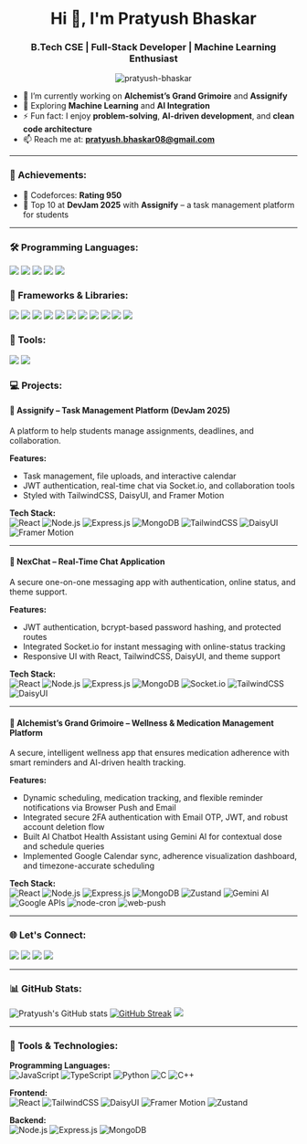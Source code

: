 <h1 align="center">Hi 👋, I'm Pratyush Bhaskar</h1>
<h3 align="center">B.Tech CSE | Full-Stack Developer | Machine Learning Enthusiast</h3>

<p align="center">
  <img src="https://komarev.com/ghpvc/?username=TechBhaskar05&color=green" alt="pratyush-bhaskar" />
</p>

- 🔭 I’m currently working on **Alchemist’s Grand Grimoire** and **Assignify**
- 🌱 Exploring **Machine Learning** and **AI Integration**
- ⚡ Fun fact: I enjoy **problem-solving**, **AI-driven development**, and **clean code architecture**
- 📫 Reach me at: **pratyush.bhaskar08@gmail.com**

---

### 📌 Achievements:

- 🔹 Codeforces: **Rating 950**  
- 🔹 Top 10 at **DevJam 2025** with **Assignify** – a task management platform for students  

---

<h3 align="left">🛠️ Programming Languages:</h3>
<p align="left">
  <img src="https://img.shields.io/badge/JavaScript-F7DF1E?style=for-the-badge&logo=javascript&logoColor=black"/>
  <img src="https://img.shields.io/badge/TypeScript-3178C6?style=for-the-badge&logo=typescript&logoColor=white"/>
  <img src="https://img.shields.io/badge/Python-3776AB?style=for-the-badge&logo=python&logoColor=white"/>
  <img src="https://img.shields.io/badge/C-00599C?style=for-the-badge&logo=c&logoColor=white"/>
  <img src="https://img.shields.io/badge/C++-00599C?style=for-the-badge&logo=c%2B%2B&logoColor=white"/>
</p>

<h3 align="left">🔧 Frameworks & Libraries:</h3>
<p align="left">
  <img src="https://img.shields.io/badge/React-61DAFB?style=for-the-badge&logo=react&logoColor=black"/>
  <img src="https://img.shields.io/badge/TailwindCSS-38B2AC?style=for-the-badge&logo=tailwindcss&logoColor=white"/>
  <img src="https://img.shields.io/badge/DaisyUI-FF69B4?style=for-the-badge&logo=daisyui&logoColor=white"/>
  <img src="https://img.shields.io/badge/shadcn/ui-000000?style=for-the-badge&logo=radix-ui&logoColor=white"/>
  <img src="https://img.shields.io/badge/Framer_Motion-0055FF?style=for-the-badge&logo=framer&logoColor=white"/>
  <img src="https://img.shields.io/badge/Next.js-000000?style=for-the-badge&logo=nextdotjs&logoColor=white"/>
  <img src="https://img.shields.io/badge/Express.js-000000?style=for-the-badge&logo=express&logoColor=white"/>
  <img src="https://img.shields.io/badge/MongoDB-47A248?style=for-the-badge&logo=mongodb&logoColor=white"/>
  <img src="https://img.shields.io/badge/Zustand-000000?style=for-the-badge&logo=zustand&logoColor=white"/>
  <img src="https://img.shields.io/badge/Socket.io-010101?style=for-the-badge&logo=socket.io&logoColor=white"/>
  <img src="https://img.shields.io/badge/Cloudinary-3448C5?style=for-the-badge&logo=cloudinary&logoColor=white"/>
</p>

<h3 align="left">🧰 Tools:</h3>
<p align="left">
  <img src="https://img.shields.io/badge/VSCode-007ACC?style=for-the-badge&logo=visual-studio-code&logoColor=white"/>
  <img src="https://img.shields.io/badge/Postman-FF6C37?style=for-the-badge&logo=postman&logoColor=white"/>
</p>


### 💻 Projects:

#### 🌊 **Assignify** – Task Management Platform (DevJam 2025)
A platform to help students manage assignments, deadlines, and collaboration.

**Features:**
- Task management, file uploads, and interactive calendar
- JWT authentication, real-time chat via Socket.io, and collaboration tools
- Styled with TailwindCSS, DaisyUI, and Framer Motion

**Tech Stack:**  
![React](https://img.shields.io/badge/React-61DAFB?style=for-the-badge&logo=react&logoColor=black) ![Node.js](https://img.shields.io/badge/Node.js-339933?style=for-the-badge&logo=node.js&logoColor=white) ![Express.js](https://img.shields.io/badge/Express.js-000000?style=for-the-badge&logo=express&logoColor=white) ![MongoDB](https://img.shields.io/badge/MongoDB-47A248?style=for-the-badge&logo=mongodb&logoColor=white) ![TailwindCSS](https://img.shields.io/badge/Tailwind_CSS-06B6D4?style=for-the-badge&logo=tailwindcss&logoColor=white) ![DaisyUI](https://img.shields.io/badge/DaisyUI-FF69B4?style=for-the-badge&logo=daisyui&logoColor=white) ![Framer Motion](https://img.shields.io/badge/Framer_Motion-0055FF?style=for-the-badge&logo=framer&logoColor=white)

---

#### 🔗 **NexChat** – Real-Time Chat Application
A secure one-on-one messaging app with authentication, online status, and theme support.

**Features:**
- JWT authentication, bcrypt-based password hashing, and protected routes
- Integrated Socket.io for instant messaging with online-status tracking
- Responsive UI with React, TailwindCSS, DaisyUI, and theme support

**Tech Stack:**  
![React](https://img.shields.io/badge/React-61DAFB?style=for-the-badge&logo=react&logoColor=black) ![Node.js](https://img.shields.io/badge/Node.js-339933?style=for-the-badge&logo=node.js&logoColor=white) ![Express.js](https://img.shields.io/badge/Express.js-000000?style=for-the-badge&logo=express&logoColor=white) ![MongoDB](https://img.shields.io/badge/MongoDB-47A248?style=for-the-badge&logo=mongodb&logoColor=white) ![Socket.io](https://img.shields.io/badge/Socket.io-010101?style=for-the-badge&logo=socket.io&logoColor=white) ![TailwindCSS](https://img.shields.io/badge/Tailwind_CSS-06B6D4?style=for-the-badge&logo=tailwindcss&logoColor=white) ![DaisyUI](https://img.shields.io/badge/DaisyUI-FF69B4?style=for-the-badge&logo=daisyui&logoColor=white)

---

#### 🧪 **Alchemist’s Grand Grimoire** – Wellness & Medication Management Platform
A secure, intelligent wellness app that ensures medication adherence with smart reminders and AI-driven health tracking.

**Features:**
- Dynamic scheduling, medication tracking, and flexible reminder notifications via Browser Push and Email
- Integrated secure 2FA authentication with Email OTP, JWT, and robust account deletion flow
- Built AI Chatbot Health Assistant using Gemini AI for contextual dose and schedule queries
- Implemented Google Calendar sync, adherence visualization dashboard, and timezone-accurate scheduling

**Tech Stack:**  
![React](https://img.shields.io/badge/React-61DAFB?style=for-the-badge&logo=react&logoColor=black) ![Node.js](https://img.shields.io/badge/Node.js-339933?style=for-the-badge&logo=node.js&logoColor=white) ![Express.js](https://img.shields.io/badge/Express.js-000000?style=for-the-badge&logo=express&logoColor=white) ![MongoDB](https://img.shields.io/badge/MongoDB-47A248?style=for-the-badge&logo=mongodb&logoColor=white) ![Zustand](https://img.shields.io/badge/Zustand-000000?style=for-the-badge&logo=zustand&logoColor=white) ![Gemini AI](https://img.shields.io/badge/Gemini_AI-4285F4?style=for-the-badge&logo=google&logoColor=white) ![Google APIs](https://img.shields.io/badge/Google_APIs-4285F4?style=for-the-badge&logo=google&logoColor=white) ![node-cron](https://img.shields.io/badge/node_cron-000000?style=for-the-badge&logo=node.js&logoColor=white) ![web-push](https://img.shields.io/badge/web_push-000000?style=for-the-badge&logo=web-push&logoColor=white)

---

### 🌐 Let's Connect:

<p align="left">
  <a href="https://www.linkedin.com/in/pratyush-bhaskar-1b745531a/"><img src="https://img.shields.io/badge/LinkedIn-0077B5?style=for-the-badge&logo=linkedin&logoColor=white" /></a>
  <a href="https://github.com/TechBhaskar05"><img src="https://img.shields.io/badge/GitHub-181717?style=for-the-badge&logo=github&logoColor=white" /></a>
  <a href="https://codeforces.com/profile/pratyush.bhaskar08"><img src="https://img.shields.io/badge/Codeforces-1F8ACB?style=for-the-badge&logo=codeforces&logoColor=white" /></a>
  <a href="mailto:pratyush.bhaskar08@gmail.com"><img src="https://img.shields.io/badge/Email-D14836?style=for-the-badge&logo=gmail&logoColor=white" /></a>
</p>

---

### 📊 GitHub Stats:

![Pratyush's GitHub stats](https://github-readme-stats.vercel.app/api?username=TechBhaskar05&show_icons=true&theme=radical)
[![GitHub Streak](https://streak-stats.demolab.com?user=TechBhaskar05&theme=gotham)](https://git.io/streak-stats)
<img src="https://github-profile-trophy.vercel.app/?username=TechBhaskar05&theme=juicyfresh&no-bg=true" />

---

### 🧰 Tools & Technologies:

**Programming Languages:**  
![JavaScript](https://img.shields.io/badge/JavaScript-323330?style=for-the-badge&logo=javascript&logoColor=F7DF1E) ![TypeScript](https://img.shields.io/badge/TypeScript-007ACC?style=for-the-badge&logo=typescript&logoColor=white) ![Python](https://img.shields.io/badge/Python-3776AB?style=for-the-badge&logo=python&logoColor=white) ![C](https://img.shields.io/badge/C-00599C?style=for-the-badge&logo=c&logoColor=white) ![C++](https://img.shields.io/badge/C%2B%2B-00599C?style=for-the-badge&logo=c%2B%2B&logoColor=white)

**Frontend:**  
![React](https://img.shields.io/badge/React-61DAFB?style=for-the-badge&logo=react&logoColor=black) 
![TailwindCSS](https://img.shields.io/badge/Tailwind_CSS-06B6D4?style=for-the-badge&logo=tailwindcss&logoColor=white) 
![DaisyUI](https://img.shields.io/badge/DaisyUI-FF69B4?style=for-the-badge&logo=daisyui&logoColor=white) 
![Framer Motion](https://img.shields.io/badge/Framer_Motion-0055FF?style=for-the-badge&logo=framer&logoColor=white)
![Zustand](https://img.shields.io/badge/Zustand-000000?style=for-the-badge&logo=zustand&logoColor=white)

**Backend:**  
![Node.js](https://img.shields.io/badge/Node.js-339933?style=for-the-badge&logo=node.js&logoColor=white) 
![Express.js](https://img.shields.io/badge/Express.js-000000?style=for-the-badge&logo=express&logoColor=white) 
![MongoDB](https://img.shields.io/badge/MongoDB-47A248?style=for-the-badge&logo=mongodb&logoColor=white) 


 
